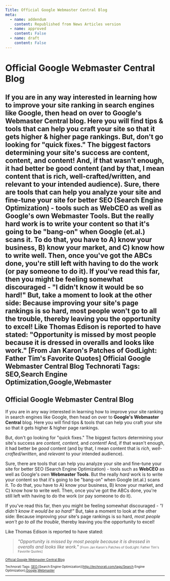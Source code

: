 ```yaml
---
Title: Official Google Webmaster Central Blog
meta:
  - name: addendum
    content: Republished from News Articles version
  - name: approved
    content: False
  - name: draft
    content: False
---
```

# Official Google Webmaster Central Blog
If you are in any way interested in learning how to improve your site ranking in search engines like Google, then head on over to Google's Webmaster Central blog. Here you will find tips & tools that can help you craft your site so that it gets higher & higher page rankings.  But, don't go looking for "quick fixes." The biggest factors determining your site's success are content, content, and content! And, if that wasn't enough, it had better be good content (and by that, I mean content that is rich, well-crafted/written, and relevant to your intended audience).  Sure, there are tools that can help you analyze your site and fine-tune your site for better SEO (Search Engine Optimization) - tools such as WebCEO as well as Google's own Webmaster Tools. But the really hard work is to write your content so that it's going to be "bang-on" when Google (et.al.) scans it. To do that, you have to A) know your business, B) know your market, and C) know how to write well. Then, once you've got the ABCs done, you're still left with having to do the work (or pay someone to do it).  If you've read this far, then you might be feeling somewhat discouraged - "I didn't know it would be so hard!" But, take a moment to look at the other side: Because improving your site's page rankings is so hard, most people won't go to all the trouble, thereby leaving you the opportunity to excel!  Like Thomas Edison is reported to have stated:    "Opportunity is missed by most people because it is dressed in overalls and looks like work." [From Jan Karon's Patches of GodLight: Father Tim's Favorite Quotes]    Official Google Webmaster Central Blog  Technorati Tags: SEO,Search Engine Optimization,Google,Webmaster
---
## Official Google Webmaster Central Blog


If you are in any way interested in learning how to improve your site ranking in search engines like Google, then head on over to **Google's Webmaster Central** blog. Here you will find tips & tools that can help you craft your site so that it gets higher & higher page rankings.



But, don't go looking for "quick fixes." The biggest factors determining your site's success are *content, content,* and *content!* And, if that wasn't enough, it had better be *good* content (and by that, I mean content that is *rich*, *well-crafted/written*, and *relevant* to your intended audience).



Sure, there are tools that can help you analyze your site and fine-tune your site for better SEO (Search Engine Optimization) - tools such as **WebCEO** as well as Google's own **Webmaster Tools**. But the really *hard* work is to write your content so that it's going to be "bang-on" when Google (et.al.) scans it. To do that, you have to A) know your business, B) know your market, and C) know how to write well. Then, once you've got the ABCs done, you're still left with having to do the work (or pay someone to do it).



If you've read this far, then you might be feeling somewhat discouraged - *"I didn't know it would be so hard!"* But, take a moment to look at the other side: Because improving your site's page rankings is so hard, *most people won't go to all the trouble*, thereby leaving you the opportunity to excel!



Like Thomas Edison is reported to have stated:



> *"Opportunity is missed by most people because it is dressed in overalls and looks like work."* <font size="1">[From Jan Karon's Patches of GodLight: Father Tim's Favorite Quotes]



[Official Google Webmaster Central Blog](http://googlewebmastercentral.blogspot.com/)


Technorati Tags: [SEO](http://technorati.com/tags/SEO),[Search Engine Optimization](http://technorati.com/tags/Search Engine Optimization),[Google](http://technorati.com/tags/Google),[Webmaster](http://technorati.com/tags/Webmaster)




---
